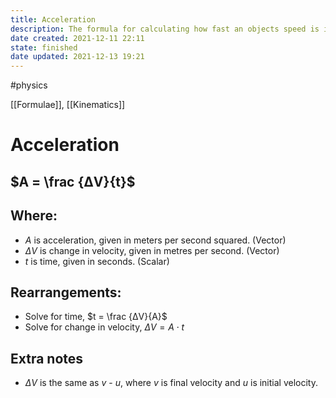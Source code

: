 ```yaml
---
title: Acceleration
description: The formula for calculating how fast an objects speed is increasing.
date created: 2021-12-11 22:11
state: finished
date updated: 2021-12-13 19:21
---
```

#physics

[[Formulae]], [[Kinematics]]

# Acceleration

## $A = \frac {ΔV}{t}$

## Where:

- $A$ is acceleration, given in meters per second squared. (Vector)
- $ΔV$ is change in velocity, given in metres per second. (Vector)
- $t$ is time, given in seconds. (Scalar)

## Rearrangements:

- Solve for time,  $t = \frac {ΔV}{A}$
- Solve for change in velocity, $ΔV = A ⋅ t$

## Extra notes

- $ΔV$ is the same as $v$ - $u$, where $v$ is final velocity and $u$ is initial velocity.
